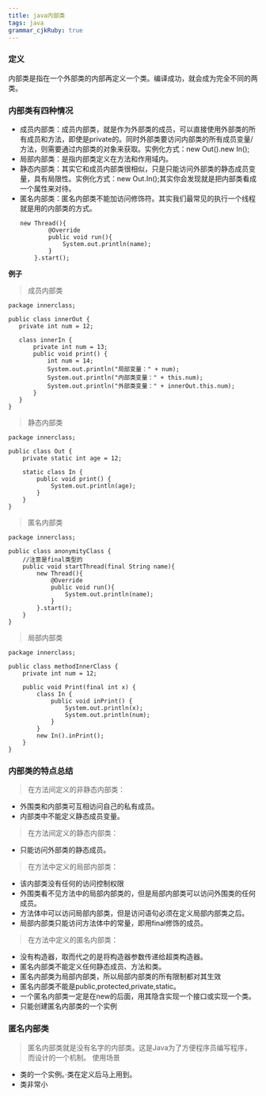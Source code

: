 ```yaml
---
title: java内部类
tags: java
grammar_cjkRuby: true
---
```


### 定义
内部类是指在一个外部类的内部再定义一个类。编译成功，就会成为完全不同的两类。

### 内部类有四种情况

- 成员内部类：成员内部类，就是作为外部类的成员，可以直接使用外部类的所有成员和方法，即使是private的。同时外部类要访问内部类的所有成员变量/方法，则需要通过内部类的对象来获取。实例化方式：new Out().new In();
- 局部内部类：是指内部类定义在方法和作用域内。
- 静态内部类：其实它和成员内部类很相似，只是只能访问外部类的静态成员变量，具有局限性。实例化方式：new Out.In();其实你会发现就是把内部类看成一个属性来对待。
- 匿名内部类：匿名内部类不能加访问修饰符。其实我们最常见的执行一个线程就是用的内部类的方式。
	```
	new Thread(){
			@Override
			public void run(){
				System.out.println(name);
			}
		}.start();
	```
 
 **例子**
 
> 成员内部类

 ```
 package innerclass;

public class innerOut {
	private int num = 12;
    
    class innerIn {
        private int num = 13;
        public void print() {
            int num = 14;
            System.out.println("局部变量：" + num);
            System.out.println("内部类变量：" + this.num);
            System.out.println("外部类变量：" + innerOut.this.num);
        }
    }
}
 ```
> 静态内部类

```
package innerclass;

public class Out {
	private static int age = 12;
    
    static class In {
        public void print() {
            System.out.println(age);
        }
    }
}
```
> 匿名内部类

```
package innerclass;

public class anonymityClass {
	//注意是final类型的
	public void startThread(final String name){
		new Thread(){
			@Override
			public void run(){
				System.out.println(name);
			}
		}.start();
	}
}
```

> 局部内部类

```
package innerclass;

public class methodInnerClass {
	private int num = 12;
	 
    public void Print(final int x) {
        class In {
            public void inPrint() {
                System.out.println(x);
                System.out.println(num);
            }
        }
        new In().inPrint();
    }
}
```
### 内部类的特点总结
> 在方法间定义的非静态内部类： 

- 外围类和内部类可互相访问自己的私有成员。
- 内部类中不能定义静态成员变量。

> 在方法间定义的静态内部类：

- 只能访问外部类的静态成员。

> 在方法中定义的局部内部类：

- 该内部类没有任何的访问控制权限
- 外围类看不见方法中的局部内部类的，但是局部内部类可以访问外围类的任何成员。
- 方法体中可以访问局部内部类，但是访问语句必须在定义局部内部类之后。
- 局部内部类只能访问方法体中的常量，即用final修饰的成员。

> 在方法中定义的匿名内部类：

- 没有构造器，取而代之的是将构造器参数传递给超类构造器。
- 匿名内部类不能定义任何静态成员、方法和类。
- 匿名内部类为局部内部类，所以局部内部类的所有限制都对其生效
- 匿名内部类不能是public,protected,private,static。
- 一个匿名内部类一定是在new的后面，用其隐含实现一个接口或实现一个类。
- 只能创建匿名内部类的一个实例

### 匿名内部类

> 匿名内部类就是没有名字的内部类。这是Java为了方便程序员编写程序，而设计的一个机制。
> 使用场景

- 类的一个实例。·类在定义后马上用到。
- 类非常小
